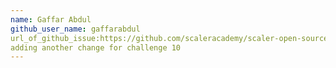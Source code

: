 ```yaml
---
name: Gaffar Abdul
github_user_name: gaffarabdul
url_of_github_issue:https://github.com/scaleracademy/scaler-open-source-september-challenge/issues/78
adding another change for challenge 10
---
```

